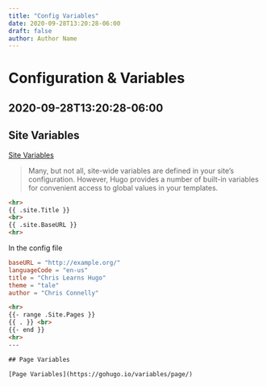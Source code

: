 ```yaml
---
title: "Config Variables"
date: 2020-09-28T13:20:28-06:00
draft: false
author: Author Name
---
```


# Configuration & Variables

## 2020-09-28T13:20:28-06:00

## Site Variables

[Site Variables](https://gohugo.io/variables/site/#readout)

> Many, but not all, site-wide variables are defined in your site’s configuration. However, Hugo provides a number of built-in variables for convenient access to global values in your templates.

```html
<hr>
{{ .site.Title }}
<br>
{{ .site.BaseURL }}
<hr>
```

In the config file

```toml
baseURL = "http://example.org/"
languageCode = "en-us"
title = "Chris Learns Hugo"
theme = "tale"
author = "Chris Connelly"
```
```html
<hr>
{{- range .Site.Pages }}
{{ . }} <br>
{{- end }}
<hr>
---

## Page Variables

[Page Variables](https://gohugo.io/variables/page/)




